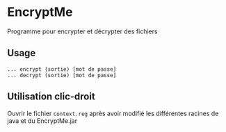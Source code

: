 # EncryptMe
Programme pour encrypter et décrypter des fichiers

## Usage
```
... encrypt (sortie) [mot de passe]
... decrypt (sortie) [mot de passe]
```

## Utilisation clic-droit

Ouvrir le fichier ```context.reg``` après avoir modifié les différentes racines de java et du EncryptMe.jar
